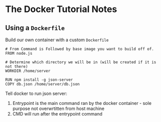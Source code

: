# The Docker Tutorial Notes

## Using a `Dockerfile`

Build our own container with a custom `Dockerfile`

```dockerfile=
# From Command is Followed by base image you want to build off of.
FROM node.js 

# Determine which directory we will be in (will be created if it is not there)
WORKDIR /home/server

RUN npm install -g json-server
COPY db.json /home/server/db.json
```
Tell docker to run json server: 
1. Entrypoint is the main command ran by the docker container - sole purpose not overwrtitten from host machine
2. CMD will run after the entrypoint command
